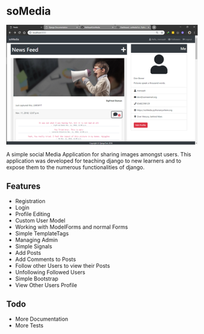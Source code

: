 # soMedia
![ScreenShot](/libs/static/images/page-shot.png)

A simple social Media Application for sharing images amongst users. This application was developed for teaching django to new learners and to expose them to the numerous functionalities of django.

## Features
- Registration
- Login
- Profile Editing
- Custom User Model
- Working with ModelForms and normal Forms
- Simple TemplateTags
- Managing Admin
- Simple Signals
- Add Posts
- Add Comments to Posts
- Follow other Users to view their Posts
- Unfollowing Followed Users
- Simple Bootstrap
- View Other Users Profile

## Todo
- More Documentation
- More Tests